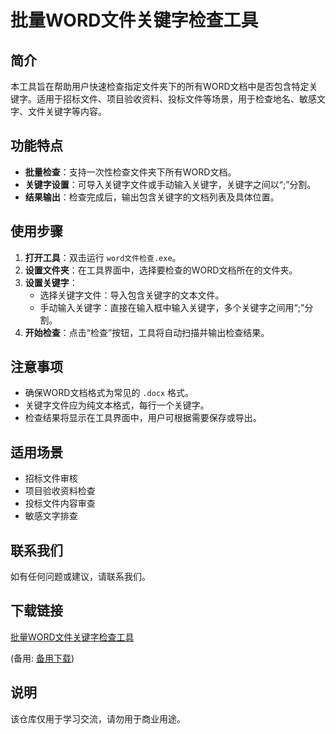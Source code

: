 # 批量WORD文件关键字检查工具

## 简介

本工具旨在帮助用户快速检查指定文件夹下的所有WORD文档中是否包含特定关键字。适用于招标文件、项目验收资料、投标文件等场景，用于检查地名、敏感文字、文件关键字等内容。

## 功能特点

- **批量检查**：支持一次性检查文件夹下所有WORD文档。
- **关键字设置**：可导入关键字文件或手动输入关键字，关键字之间以“;”分割。
- **结果输出**：检查完成后，输出包含关键字的文档列表及具体位置。

## 使用步骤

1. **打开工具**：双击运行 `word文件检查.exe`。
2. **设置文件夹**：在工具界面中，选择要检查的WORD文档所在的文件夹。
3. **设置关键字**：
   - 选择关键字文件：导入包含关键字的文本文件。
   - 手动输入关键字：直接在输入框中输入关键字，多个关键字之间用“;”分割。
4. **开始检查**：点击“检查”按钮，工具将自动扫描并输出检查结果。

## 注意事项

- 确保WORD文档格式为常见的 `.docx` 格式。
- 关键字文件应为纯文本格式，每行一个关键字。
- 检查结果将显示在工具界面中，用户可根据需要保存或导出。

## 适用场景

- 招标文件审核
- 项目验收资料检查
- 投标文件内容审查
- 敏感文字排查

## 联系我们

如有任何问题或建议，请联系我们。

## 下载链接
[批量WORD文件关键字检查工具](https://pan.quark.cn/s/e94b105c813c) 

(备用: [备用下载](https://pan.baidu.com/s/1cyjutS8OsCCJofoTKgHl3g?pwd=1234))

## 说明

该仓库仅用于学习交流，请勿用于商业用途。
